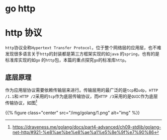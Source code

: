# go http


<!--more-->

# http 协议

`http`协议全称`Hypertext Transfer Protocol`，位于整个网络层的应用层，也不难发现很多语言关于`http`的封装都是第三方框架实现的如`java` 的`spring`，也有的是标准库实现的如`go` 的`http`包，本篇的重点探究`go`的标准库`http`。



## 底层原理

作为应用层协议需要依赖传输层来进行。传输层用的最广泛的是`tcp`和`udp`，`HTTP /1.1`和 `HTTP /2`采用的`tcp`作为底层传输协议，而`HTTP /3`采用的是`QUIC`作为底层传输协议，如图[^1]

{{% figure class="center" src="/img/golang/1.png" alt="img" %}}

[^1]:https://draveness.me/golang/docs/part4-advanced/ch09-stdlib/golang-net-http/#921-%e8%ae%be%e8%ae%a1%e5%8e%9f%e7%90%86


